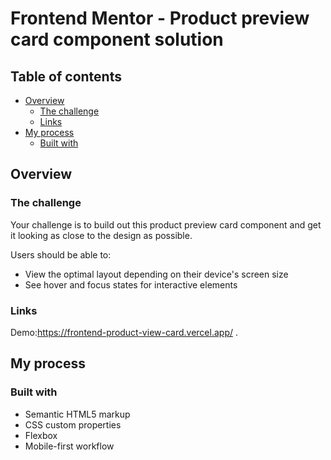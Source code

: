 # Frontend Mentor - Product preview card component solution

## Table of contents

- [Overview](#overview)
  - [The challenge](#the-challenge)
  - [Links](#links)
- [My process](#my-process)
  - [Built with](#built-with)

## Overview

### The challenge

Your challenge is to build out this product preview card component and get it looking as close to the design as possible.

Users should be able to:

- View the optimal layout depending on their device's screen size
- See hover and focus states for interactive elements

### Links

Demo:https://frontend-product-view-card.vercel.app/ .

## My process

### Built with

- Semantic HTML5 markup
- CSS custom properties
- Flexbox
- Mobile-first workflow
